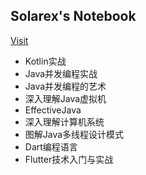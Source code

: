 Solarex's Notebook
-----------------------
[Visit](https://solarex.github.io/reading-notes/)

+ Kotlin实战
+ Java并发编程实战
+ Java并发编程的艺术
+ 深入理解Java虚拟机
+ EffectiveJava
+ 深入理解计算机系统
+ 图解Java多线程设计模式
+ Dart编程语言
+ Flutter技术入门与实战
